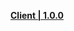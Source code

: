 **[Client | 1.0.0](https://autopatchcn.yuanshen.com/client_app/pc_mihoyo/04874b5ed14055383219644f40b514ca/YuanShen_1.0.0.zip)**
